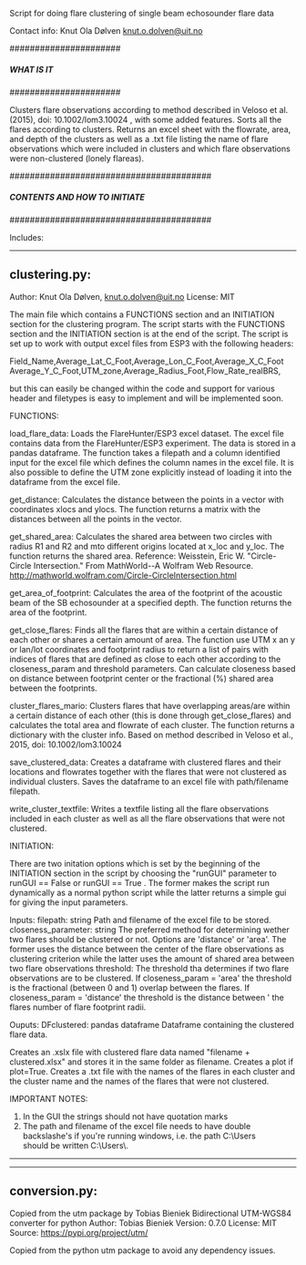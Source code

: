 Script for doing flare clustering of single beam echosounder 
flare data

Contact info: 
Knut Ola Dølven
knut.o.dolven@uit.no

######################
##### WHAT IS IT #####
######################

Clusters flare observations according to method described in 
Veloso et al. (2015), doi: 10.1002/lom3.10024 , with some 
added features. Sorts all the flares according to clusters. 
Returns an excel sheet with the flowrate, area, and depth of 
the clusters as well as a .txt file listing the name of flare 
observations which were included in clusters and which flare 
observations were non-clustered (lonely flareas). 


########################################
##### CONTENTS AND HOW TO INITIATE #####
########################################

Includes:

-----------------------------------------------
clustering.py:
-----------------------------------------------
Author: Knut Ola Dølven, knut.o.dolven@uit.no
License: MIT

The main file which contains a FUNCTIONS section and 
an INITIATION section for the clustering program. 
The script starts with the FUNCTIONS section and the 
INITIATION section is at the end of the script. The
script is set up to work with output excel files from ESP3
with the following headers: 

Field_Name,Average_Lat_C_Foot,Average_Lon_C_Foot,Average_X_C_Foot
Average_Y_C_Foot,UTM_zone,Average_Radius_Foot,Flow_Rate_realBRS,

but this can easily be changed within the code and 
support for various header and filetypes is easy to implement
and will be implemented soon. 


FUNCTIONS:

load_flare_data: Loads the FlareHunter/ESP3 excel 
dataset. The excel file contains data from the
FlareHunter/ESP3 experiment. The data is stored 
in a pandas dataframe. The function takes a filepath 
and a column identified input for the excel file
which defines the column names in the excel file. 
It is also possible to define the UTM zone explicitly 
instead of loading it into the dataframe from the excel file.

get_distance: Calculates the distance between the points 
in a vector with coordinates xlocs and ylocs.
The function returns a matrix with the distances
between all the points in the vector.

get_shared_area: Calculates the shared area between two
 circles with radius R1 and R2 and mto different origins 
located at x_loc and y_loc. The function returns the shared area.
Reference: Weisstein, Eric W. "Circle-Circle Intersection." 
From MathWorld--A Wolfram Web Resource. 
http://mathworld.wolfram.com/Circle-CircleIntersection.html

get_area_of_footprint: Calculates the area of the footprint
 of the acoustic beam of the SB echosounder at a specified 
depth. The function returns the area of the footprint.

get_close_flares: Finds all the flares that are within 
a certain distance of each other or shares a certain
amount of area. The function use UTM x an y or lan/lot
 coordinates and footprint radius to return a list of pairs 
with indices of flares that are defined as close to each 
other according to the closeness_param and threshold 
parameters. Can calculate closeness based on distance between 
footprint center or the fractional (%) shared area between 
the footprints.

cluster_flares_mario: Clusters flares that have overlapping 
areas/are within a certain distance of each other (this is 
done through get_close_flares) and calculates the total area 
and flowrate of each cluster. The function returns a dictionary 
with the cluster info. Based on method described in
Veloso et al., 2015, doi: 10.1002/lom3.10024

save_clustered_data: Creates a dataframe with clustered 
flares and their locations and flowrates together with
the flares that were not clustered as individual clusters. 
Saves the dataframe to an excel file with path/filename filepath.

write_cluster_textfile: Writes a textfile listing all the 
flare observations included in each cluster as well as all 
the flare observations that were not clustered.


INITIATION: 

There are two initation options which is set by the 
beginning of the INITIATION section in the script by 
choosing the "runGUI" parameter to runGUI == False or 
runGUI == True . The former makes the script run dynamically
as a normal python script while the latter returns a simple
gui for giving the input parameters. 

Inputs: 
filepath: string
	Path and filename of the excel file to be stored. 
closeness_parameter: string
	The preferred method for determining wether two flares
	should be clustered or not. Options are 'distance' or 
	'area'. The former uses the distance between the center of 
	the flare observations as clustering criterion while the 
	latter uses the amount of shared area between two flare 
	observations
threshold: The threshold tha determines if two flare observations are to 
	be clustered. If closeness_param = 'area' the threshold is the 
	fractional (between 0 and 1) overlap between the flares. If 
	closeness_param = 'distance' the threshold is the distance between '
	the flares number of flare footprint radii.

Ouputs: 
DFclustered: pandas dataframe
	Dataframe containing the clustered flare data.

Creates an .xslx file with clustered flare data named "filename + clustered.xlsx"
and stores it in the same folder as filename. Creates a plot if plot=True. 
Creates a .txt file with the names of the flares in each cluster and the cluster 
name and the names of the flares that were not clustered.

IMPORTANT NOTES: 

1. In the GUI the strings should not have quotation marks 
2. The path and filename of the excel file needs to have double 
backslashe's if you're running windows, i.e. the path C:\Users\
should be written C:\\Users\\.
--------------------------------------------------------------


--------------------------------------------------------------
conversion.py: 
--------------------------------------------------------------
Copied from the utm package by Tobias Bieniek
Bidirectional UTM-WGS84 converter for python
Author: Tobias Bieniek
Version: 0.7.0
License: MIT
Source: https://pypi.org/project/utm/

Copied from the python utm package to avoid any
dependency issues.


 
